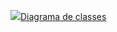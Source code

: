 <a href="[https://www.youtube.com/seu-canal-youtube-aqui" target="_blank"><img src="https://img.shields.io/badge/YouTube-FF0000?style=for-the-badge&logo=youtube&logoColor=white](https://drive.google.com/file/d/1Kb2nlf0pwg-KlGH2CsgSawbN3hEmLQHF/view?usp=sharing)https://drive.google.com/file/d/1Kb2nlf0pwg-KlGH2CsgSawbN3hEmLQHF/view?usp=sharing" target="_blank">Diagrama de classes</a>
